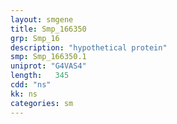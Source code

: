 ```yaml
---
layout: smgene
title: Smp_166350
grp: Smp_16
description: "hypothetical protein"
smp: Smp_166350.1
uniprot: "G4VAS4"
length:   345
cdd: "ns"
kk: ns
categories: sm
---
```

